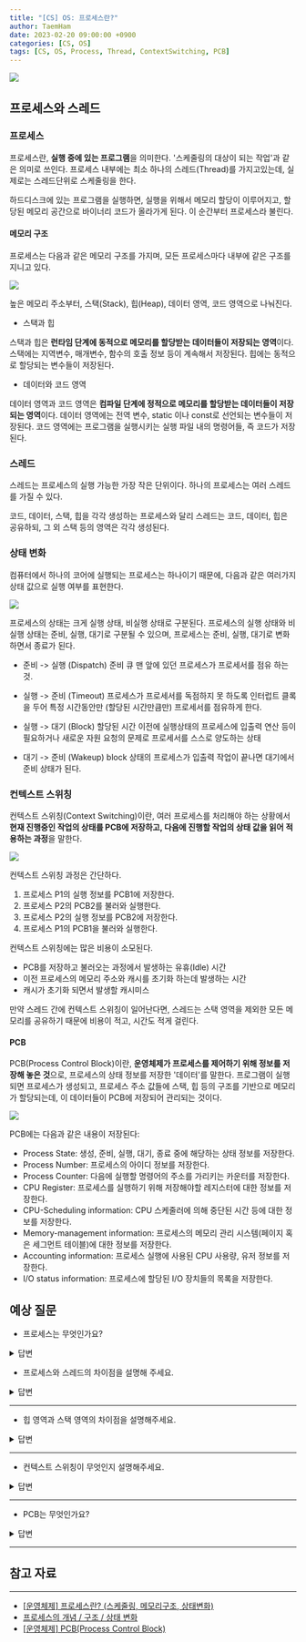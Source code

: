 ```yaml
---
title: "[CS] OS: 프로세스란?"
author: TaemHam
date: 2023-02-20 09:00:00 +0900
categories: [CS, OS]
tags: [CS, OS, Process, Thread, ContextSwitching, PCB]
---
```


![](https://www.processmodel.com/wp-content/uploads/2014/11/explaining-what-is-a-process-with-a-process-flow-600x332.png)

## 프로세스와 스레드

### 프로세스

프로세스란, **실행 중에 있는 프로그램**을 의미한다. '스케줄링의 대상이 되는 작업'과 같은 의미로 쓰인다. 프로세스 내부에는 최소 하나의 스레드(Thread)를 가지고있는데, 실제로는 스레드단위로 스케줄링을 한다.

하드디스크에 있는 프로그램을 실행하면, 실행을 위해서 메모리 할당이 이루어지고, 할당된 메모리 공간으로 바이너리 코드가 올라가게 된다. 이 순간부터 프로세스라 불린다. 

#### 메모리 구조

프로세스는 다음과 같은 메모리 구조를 가지며, 모든 프로세스마다 내부에 같은 구조를 지니고 있다.

![](https://velog.velcdn.com/images%2F0mi%2Fpost%2F801dfdde-77b0-4aa4-b714-a5a77c1b40f2%2Fimage.png)

높은 메모리 주소부터, 스택(Stack), 힙(Heap), 데이터 영역, 코드 영역으로 나눠진다. 

* 스택과 힙

스택과 힙은 **런타임 단계에 동적으로 메모리를 할당받는 데이터들이 저장되는 영역**이다. 스택에는 지역변수, 매개변수, 함수의 호출 정보 등이 계속해서 저장된다. 힙에는 동적으로 할당되는 변수들이 저장된다.

* 데이터와 코드 영역

데이터 영역과 코드 영역은 **컴파일 단계에 정적으로 메모리를 할당받는 데이터들이 저장되는 영역**이다. 데이터 영역에는 전역 변수, static 이나 const로 선언되는 변수들이 저장된다. 코드 영역에는 프로그램을 실행시키는 실행 파일 내의 명령어들, 즉 코드가 저장된다.

### 스레드

스레드는 프로세스의 실행 가능한 가장 작은 단위이다. 하나의 프로세스는 여러 스레드를 가질 수 있다.

코드, 데이터, 스택, 힙을 각각 생성하는 프로세스와 달리 스레드는 코드, 데이터, 힙은 공유하되, 그 외 스택 등의 영역은 각각 생성된다.

### 상태 변화

컴퓨터에서 하나의 코어에 실행되는 프로세스는 하나이기 때문에, 다음과 같은 여러가지 상태 값으로 실행 여부를 표현한다.

![](https://velog.velcdn.com/images%2F0mi%2Fpost%2F14cd4527-a7df-4f1a-9637-22947e402b84%2Fimage.png)

프로세스의 상태는 크게 실행 상태, 비실행 상태로 구분된다. 프로세스의 실행 상태와 비실행 상태는 준비, 실행, 대기로 구분될 수 있으며, 프로세스는 준비, 실행, 대기로 변화하면서 종료가 된다.

* 준비 -> 실행 (Dispatch)
준비 큐 맨 앞에 있던 프로세스가 프로세서를 점유 하는 것.

* 실행 -> 준비 (Timeout)
프로세스가 프로세서를 독점하지 못 하도록 인터럽트 클록을 두어 특정 시간동안만 (할당된 시간만큼만) 프로세서를 점유하게 한다.

* 실행 -> 대기 (Block) 
할당된 시간 이전에 실행상태의 프로세스에 입출력 연산 등이 필요하거나 새로운 자원 요청의 문제로 프로세서를 스스로 양도하는 상태

* 대기 -> 준비 (Wakeup)
block 상태의 프로세스가 입출력 작업이 끝나면 대기에서 준비 상태가 된다.


### 컨텍스트 스위칭

컨텍스트 스위칭(Context Switching)이란, 여러 프로세스를 처리해야 하는 상황에서 **현재 진행중인 작업의 상태를 PCB에 저장하고, 다음에 진행할 작업의 상태 값을 읽어 적용하는 과정**을 말한다.

![](https://velog.velcdn.com/images%2Fjaeyunn_15%2Fpost%2F9b17253d-f565-46d8-8c3b-69487bcd3ca7%2Fimage.png)

컨텍스트 스위칭 과정은 간단하다. 
1. 프로세스 P1의 실행 정보를 PCB1에 저장한다. 
2. 프로세스 P2의 PCB2를 불러와 실행한다.
3. 프로세스 P2의 실행 정보를 PCB2에 저장한다.
4. 프로세스 P1의 PCB1을 불러와 실행한다.

컨텍스트 스위칭에는 많은 비용이 소모된다.
* PCB를 저장하고 불러오는 과정에서 발생하는 유휴(Idle) 시간
* 이전 프로세스의 메모리 주소와 캐시를 초기화 하는데 발생하는 시간
* 캐시가 초기화 되면서 발생할 캐시미스

만약 스레드 간에 컨텍스트 스위칭이 일어난다면, 스레드는 스택 영역을 제외한 모든 메모리를 공유하기 때문에 비용이 적고, 시간도 적게 걸린다.

#### PCB

PCB(Process Control Block)이란, **운영체제가 프로세스를 제어하기 위해 정보를 저장해 놓은 것**으로, 프로세스의 상태 정보를 저장한 '데이터'를 말한다. 프로그램이 실행되면 프로세스가 생성되고, 프로세스 주소 값들에 스택, 힙 등의 구조를 기반으로 메모리가 할당되는데, 이 데이터들이 PCB에 저장되어 관리되는 것이다.

![](https://user-images.githubusercontent.com/59963677/139441178-91a753b7-cd6d-4c2a-b0ab-68b9018f2635.png)

PCB에는 다음과 같은 내용이 저장된다:

* Process State: 생성, 준비, 실행, 대기, 종료 중에 해당하는 상태 정보를 저장한다.
* Process Number: 프로세스의 아이디 정보를 저장한다.
* Process Counter: 다음에 실행할 명령어의 주소를 가리키는 카운터를 저장한다.
* CPU Register: 프로세스를 실행하기 위해 저장해야할 레지스터에 대한 정보를 저장한다.
* CPU-Scheduling information: CPU 스케줄러에 의해 중단된 시간 등에 대한 정보를 저장한다.
* Memory-management information: 프로세스의 메모리 관리 시스템(페이지 혹은 세그먼트 테이블)에 대한 정보를 저장한다.
* Accounting information: 프로세스 실행에 사용된 CPU 사용량, 유저 정보를 저장한다.
* I/O status information: 프로세스에 할당된 I/O 장치들의 목록을 저장한다.

## 예상 질문

* 프로세스는 무엇인가요?

<details>
<summary>답변</summary>

1. 프로세스란, **메모리에 할당되어 실행되고 있는 프로그램의 인스턴스**를 말합니다. 
2. 프로세스는 명령어를 수행하기 위해 각각 독립된 메모리 영역을 할당 받고, 기본적으로 최소 하나의 스레드를 가지고 있습니다.
3. 프로세스는 각각 별도의 주소 공간에서 실행되며, 기본적으로는 다른 프로세스의 자원에 접근할 수 없습니다.

</details>

* 프로세스와 스레드의 차이점을 설명해 주세요.

<details>
<summary>답변</summary>

1. 먼저 간단히 말하자면, 
  * 프로세스는 컴퓨터로부터 자원을 할당 받은 작업의 단위이고,
  * 스레드는 그런 작업 내에서 실행 흐름의 단위입니다.

2. 이렇게 말하는 이유는 프로세스는 최소 하나, 또 그 이상의 스레드를 내부에 포함하고 있기 때문입니다.
  * 프로세스가 생성될 때에는 코드, 데이터, 힙, 스택을 위한 자원을 각각 따로 받지만, 
  * 스레드가 생성될 때에는 같은 프로세스 내의 코드, 데이터, 힙은 공유하되, 그 외의 스택 등의 영역만 따로 할당 받습니다. 

</details>

---

* 힙 영역과 스택 영역의 차이점을 설명해주세요.

<details>
<summary>답변</summary>

1. 힙과 스택 영역 모두 런타임에 할당되는 데이터를 저장하는 공간입니다. 
2. 스택에는 지역변수, 매개변수 등이 저장되고, 함수가 호출될 때 할당되고 호출이 끝나면 사라집니다. 높은 주소부터 낮은 주소 순서로 저장됩니다. 
3. 힙에는 동적으로 할당되는 변수들이 저장되고, 사용자가 할당과 해제를 관리합니다. 낮은 주소부터 높은 주소 순서로 저장됩니다.

</details>

---

* 컨텍스트 스위칭이 무엇인지 설명해주세요.

<details>
<summary>답변</summary>

프로세스, 혹은 스레드를 통해 여러 작업을 처리해야 하는 상황에서 현재 진행중인 작업의 상태를 PCB나 TCB에 저장하고, 다음에 진행할 작업의 상태 값을 읽어 적용하는 과정을 말합니다.

</details>

---

* PCB는 무엇인가요?

<details>
<summary>답변</summary>

* PCB란, 운영체제에서 프로세스에 대한 저장한 메타데이터를 말합니다. 
  * 프로세스가 생성되면 운영체제는 해당 프로세스에 대한 PCB를 생성하는데,
  * 프로세스가 현재 실행중인지 아닌지, 프로세스가 실행할 다음 명령어는 어디 있는지 등의 정보를 저장해, 컨텍스트 스위칭이 일어날 때마다 프로세스의 실행 상태를 저장하고 불러오는 데 사용됩니다.

</details>

---

## 참고 자료
***

* [[운영체제] 프로세스란? (스케줄링, 메모리구조, 상태변화)](https://blockdmask.tistory.com/22)
* [프로세스의 개념 / 구조 / 상태 변화](https://velog.io/@0mi/%ED%94%84%EB%A1%9C%EC%84%B8%EC%8A%A4%EC%9D%98-%EA%B0%9C%EB%85%90-%EA%B5%AC%EC%A1%B0-%EC%83%81%ED%83%9C-%EB%B3%80%ED%99%94)
* [[운영체제] PCB(Process Control Block)](https://wookkingkim.tistory.com/entry/%EC%9A%B4%EC%98%81%EC%B2%B4%EC%A0%9C-PCBProcess-Control-Block)
